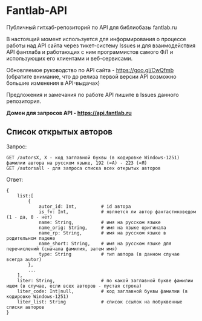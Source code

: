 # Fantlab-API

Публичный гитхаб-репозиторий по API для библиобазы fantlab.ru

В настоящий момент используется для информирования о процессе работы над API сайта через тикет-систему Issues и для взаимодействия API фантлаба и работающих с ним программистов самого ФЛ и использующих его  клиентами и веб-сервисами.

Обновляемое руководство по API сайта - https://goo.gl/CwQfmb  
(обратите внимание, что до релиза первой версии API возможно большие изменения в API-выдачах)

Предложения и замечания по работе API пишите в Issues данного репозитория.

**Домен для запросов API - https://api.fantlab.ru**

## Список открытых авторов
Запрос:
```
GET /autorsX, X - код заглавной буквы (в кодировке Windows-1251) фамилии автора на русском языке, 192 (=А) - 223 (=Я)
GET /autorsall - для запроса списка всех открытых авторов
```
Ответ:
```
{
    list:[
        {
            autor_id: Int,         # id автора
            is_fv: Int,            # является ли автор фантастиковедом (1 - да, 0 - нет)
            name: String,          # имя на русском языке
            name_orig: String,     # имя на языке оригинала
            name_rp: String,       # имя на русском языке в родительном падеже
            name_short: String,    # имя на русском языке для перечислений (сначала фамилия, затем имя)
            type: String           # тип автора (в данном случае всегда autor)
        },
        ...
    ],
    liter: String,                 # по какой заглавной букве фамилии ищем (в случае, если всех авторов - пустая строка)
    liter_code: Int|null,          # код заглавной буквы фамилии (в кодировке Windows-1251)
    liter_list: String             # список ссылок на побуквенные списки авторов
}
```
